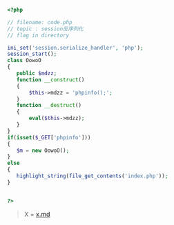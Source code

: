 ```php
<?php

// filename: code.php
// topic : session反序列化
// flag in directory

ini_set('session.serialize_handler', 'php'); 
session_start();
class OowoO
{
   public $mdzz;
   function __construct()  
   {
	   $this->mdzz = 'phpinfo();';
   }
   function __destruct()  
   {
	   eval($this->mdzz);
   }
}
if(isset($_GET['phpinfo']))
{
   $m = new OowoO();
}
else
{
   highlight_string(file_get_contents('index.php')); 
}


?>

```


> X = [x.md](https://github.com/evilH2O2/CTF/blob/master/Web_CTF/topic_03/x.md)
